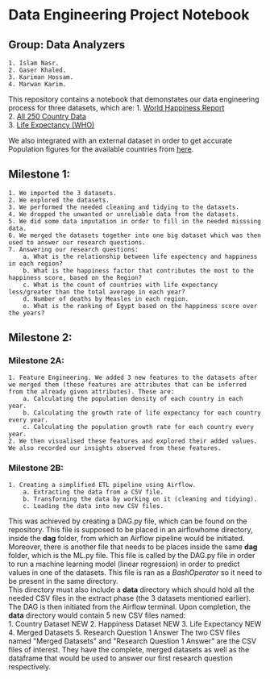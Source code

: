 # Data Engineering Project Notebook

## Group: Data Analyzers

    1. Islam Nasr.
    2. Gaser Khaled.
    3. Kariman Hossam.
    4. Marwan Karim.
    
This repository contains a notebook that demonstates our data engineering process for three datasets, which are:
    1. [World Happiness Report](https://www.kaggle.com/unsdsn/world-happiness)  
    2. [All 250 Country Data](https://www.kaggle.com/souhardyachakraborty/all-250-country-data)  
    3. [Life Expectancy (WHO)](https://www.kaggle.com/kumarajarshi/life-expectancy-who)  

We also integrated with an external dataset in order to get accurate Population figures for the available countries from [here](https://population.un.org/wpp/Download/Standard/Population/).  

## Milestone 1:

    1. We imported the 3 datasets.
    2. We explored the datasets.
    3. We performed the needed cleaning and tidying to the datasets.
    4. We dropped the unwanted or unreliable data from the datasets.
    5. We did some data imputation in order to fill in the needed misssing data.
    6. We merged the datasets together into one big dataset which was then used to answer our research questions.
    7. Answering our research questions:
        a. What is the relationship between life expectency and happiness in each region?
        b. What is the happiness factor that contributes the most to the happiness score, based on the Region?
        c. What is the count of countries with life expectancy less/greater than the total average in each year?
        d. Number of deaths by Measles in each region.
        e. What is the ranking of Egypt based on the happiness score over the years?
        
## Milestone 2:

### Milestone 2A:
    
    1. Feature Engineering. We added 3 new features to the datasets after we merged them (these features are attributes that can be inferred from the already given attributes). These are:
        a. Calculating the population density of each country in each year.
        b. Calculating the growth rate of life expectancy for each country every year.
        c. Calculating the population growth rate for each country every year.
    2. We then visualised these features and explored their added values. We also recorded our insights observed from these features.
   
### Milestone 2B:
    
    1. Creating a simplified ETL pipeline using Airflow.
        a. Extracting the data from a CSV file.
        b. Transforming the data by working on it (cleaning and tidying).
        c. Loading the data into new CSV files.
        
This was achieved by creating a DAG.py file, which can be found on the repository. This file is supposed to be placed in an airflowhome directory, inside the **dag** folder, from which an Airflow pipeline would be initiated. Moreover, there is another file that needs to be places inside the same **dag** folder, which is the ML.py file. This file is called by the DAG.py file in order to run a machine learning model (linear regression) in order to predict values in one of the datasets. This file is ran as a *BashOperator* so it need to be present in the same directory.  
This directory must also include a **data** directory which should hold all the needed CSV files in the extract phase (the 3 datasets mentioned earlier).  
The DAG is then initiated from the Airflow terminal.
Upon completion, the **data** directory would contain 5 new CSV files named:  
    1. Country Dataset NEW
    2. Happiness Dataset NEW
    3. Life Expectancy NEW
    4. Merged Datasets
    5. Research Question 1 Answer
The two CSV files named "Merged Datasets" and "Research Question 1 Answer" are the CSV files of interest. They have the complete, merged datasets as well as the dataframe that would be used to answer our first research question respectively.  

